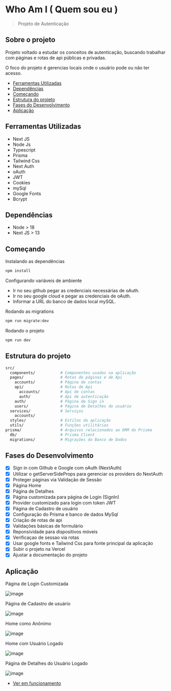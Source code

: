 # Who Am I ( Quem sou eu )
> Projeto de Autenticação
## Sobre o projeto

Projeto voltado a estudar os conceitos de autenticação, buscando trabalhar com páginas e rotas de api públicas e privadas.

O foco do projeto é gerencias locais onde o usuário pode ou não ter acesso.
* [Ferramentas Utilizadas](#ferramentas-utilizadas)
* [Dependências](#dependências)
* [Começando](#começando)
* [Estrutura do projeto](#estrutura-do-projeto)
* [Fases do Desenvolvimento](#fases-do-desenvolvimento)
* [Aplicação](#aplicação)

## Ferramentas Utilizadas
* Next JS
* Node Js
* Typescript
* Prisma
* Tailwind Css
* Next Auth
* oAuth
* JWT
* Cookies
* mySql
* Google Fonts
* Bcrypt

## Dependências
* Node > 18
* Next JS > 13

## Começando

Instalando as dependências
```bash
npm install
```

Configurando variáveis de ambiente

* Ir no seu github pegar as credenciais necessárias de oAuth.
* Ir no seu google cloud e pegar as credenciais de oAuth.
* Informar a URL do banco de dados local mySQL.

Rodando as migrations
```bash
npm run migrate:dev
```

Rodando o projeto
```bash
npm run dev
```
## Estrutura do projeto
```bash
src/
  components/           # Componentes usados na aplicação
  pages/                # Rotas de páginas e de Api
    accounts/           # Página de contas
    api/                # Rotas de Api
      accounts/         # Api de contas
      auth/             # Api de autenticação
    auth/               # Página de Sign in
    users/              # Página de Detalhes do usuário
  services/             # Serviços
    accounts/
  styles/               # Estilos da aplicação
  utils/                # Funções utilitárias
prisma/                 # Arquivos relacionados ao ORM do Prisma
  db/                   # Prisma Client
  migrations/           # Migrações do Banco de Dados
```

## Fases do Desenvolvimento
- [x] Sign in com Github e Google com oAuth (NextAuth)
- [x] Utilizar o getServerSideProps para gerenciar os providers do NextAuth
- [x] Proteger páginas via Validação de Sessão
- [x] Página Home
- [x] Página de Detalhes
- [x] Página customizada para página de Login (SignIn)
- [x] Provider customizado para login com token JWT
- [x] Página de Cadastro de usuário
- [x] Configuração do Prisma e banco de dados MySql
- [x] Criação de rotas de api
- [x] Validações básicas de formulário
- [x] Reponsividade para dispositivos móveis
- [x] Verificaçao de sessao via rotas
- [x] Usar google fonts e Tailwind Css para fonte principal da aplicação
- [x] Subir o projeto na Vercel
- [x] Ajustar a documentação do projeto

## Aplicação

Página de Login Customizada

![image](https://github.com/LeoFuna/who-am-i/assets/80538553/6d02f720-4e52-4b96-b697-e5cf1ae02867)

Página de Cadastro de usuário

![image](https://github.com/LeoFuna/who-am-i/assets/80538553/9f56f6a5-87f3-4815-9eb0-3b8a2185c52f)

Home como Anônimo

![image](https://github.com/LeoFuna/who-am-i/assets/80538553/48456d36-5d7c-49bf-848b-b5bf82b49197)

Home com Usuário Logado

![image](https://github.com/LeoFuna/who-am-i/assets/80538553/5c38c794-af96-4c0a-9b54-3e8488dc0938)

Página de Detalhes do Usuário Logado

![image](https://github.com/LeoFuna/who-am-i/assets/80538553/b47bc566-a00f-45fa-adc5-749cb856ae41)

- [Ver em funcionamento](https://who-am-i-ten.vercel.app/)
